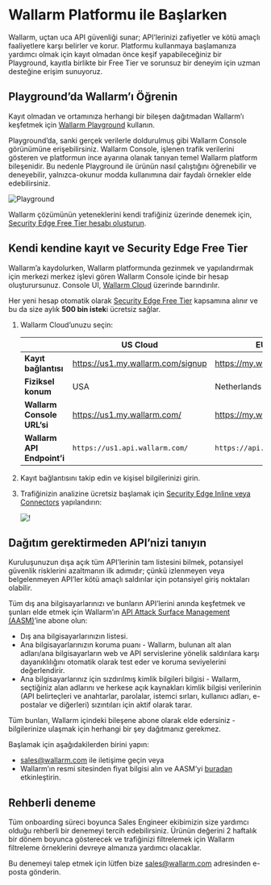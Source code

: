 # Wallarm Platformu ile Başlarken

Wallarm, uçtan uca API güvenliği sunar; API’lerinizi zafiyetler ve kötü amaçlı faaliyetlere karşı belirler ve korur. Platformu kullanmaya başlamanıza yardımcı olmak için kayıt olmadan önce keşif yapabileceğiniz bir Playground, kayıtla birlikte bir Free Tier ve sorunsuz bir deneyim için uzman desteğine erişim sunuyoruz.

## Playground’da Wallarm’ı Öğrenin

Kayıt olmadan ve ortamınıza herhangi bir bileşen dağıtmadan Wallarm’ı keşfetmek için [Wallarm Playground](https://playground.wallarm.com/?utm_source=wallarm_docs_quickstart) kullanın.

Playground’da, sanki gerçek verilerle doldurulmuş gibi Wallarm Console görünümüne erişebilirsiniz. Wallarm Console, işlenen trafik verilerini gösteren ve platformun ince ayarına olanak tanıyan temel Wallarm platform bileşenidir. Bu nedenle Playground ile ürünün nasıl çalıştığını öğrenebilir ve deneyebilir, yalnızca-okunur modda kullanımına dair faydalı örnekler elde edebilirsiniz.

![Playground](../images/playground.png)

Wallarm çözümünün yeteneklerini kendi trafiğiniz üzerinde denemek için, [Security Edge Free Tier hesabı oluşturun](#self-signup-and-security-edge-free-tier).

## Kendi kendine kayıt ve Security Edge Free Tier

Wallarm’a kaydolurken, Wallarm platformunda gezinmek ve yapılandırmak için merkezi merkez işlevi gören Wallarm Console içinde bir hesap oluşturursunuz. Console UI, [Wallarm Cloud](../about-wallarm/overview.md#cloud) üzerinde barındırılır.

Her yeni hesap otomatik olarak [Security Edge Free Tier](../about-wallarm/subscription-plans.md#security-edge-free-tier) kapsamına alınır ve bu da size aylık **500 bin istek**i ücretsiz sağlar.

1. Wallarm Cloud’unuzu seçin:

    || US Cloud | EU Cloud |
    | -- | -------- | -------- |
    | **Kayıt bağlantısı** | https://us1.my.wallarm.com/signup | https://my.wallarm.com/signup |
    | **Fiziksel konum** | USA | Netherlands |
    | **Wallarm Console URL’si** | https://us1.my.wallarm.com/ | https://my.wallarm.com/ |
    | **Wallarm API Endpoint’i** | `https://us1.api.wallarm.com/` | `https://api.wallarm.com/` |
1. Kayıt bağlantısını takip edin ve kişisel bilgilerinizi girin.
1. Trafiğinizin analizine ücretsiz başlamak için [Security Edge Inline veya Connectors](../installation/security-edge/free-tier.md) yapılandırın:

    ![!](../images/waf-installation/security-edge/onboarding-wizard.png)

## Dağıtım gerektirmeden API’nizi tanıyın

Kuruluşunuzun dışa açık tüm API’lerinin tam listesini bilmek, potansiyel güvenlik risklerini azaltmanın ilk adımıdır; çünkü izlenmeyen veya belgelenmeyen API’ler kötü amaçlı saldırılar için potansiyel giriş noktaları olabilir.

Tüm dış ana bilgisayarlarınızı ve bunların API’lerini anında keşfetmek ve şunları elde etmek için Wallarm’ın [API Attack Surface Management (AASM)](../api-attack-surface/overview.md)’ine abone olun:

* Dış ana bilgisayarlarınızın listesi.
* Ana bilgisayarlarınızın koruma puanı - Wallarm, bulunan alt alan adları/ana bilgisayarların web ve API servislerine yönelik saldırılara karşı dayanıklılığını otomatik olarak test eder ve koruma seviyelerini değerlendirir.
* Ana bilgisayarlarınız için sızdırılmış kimlik bilgileri bilgisi - Wallarm, seçtiğiniz alan adlarını ve herkese açık kaynakları kimlik bilgisi verilerinin (API belirteçleri ve anahtarlar, parolalar, istemci sırları, kullanıcı adları, e-postalar ve diğerleri) sızıntıları için aktif olarak tarar.

Tüm bunları, Wallarm içindeki bileşene abone olarak elde edersiniz - bilgilerinize ulaşmak için herhangi bir şey dağıtmanız gerekmez.

Başlamak için aşağıdakilerden birini yapın:

* [sales@wallarm.com](mailto:sales@wallarm.com) ile iletişime geçin veya 
* Wallarm’ın resmi sitesinden fiyat bilgisi alın ve AASM’yi [buradan](https://www.wallarm.com/product/aasm) etkinleştirin.

## Rehberli deneme

Tüm onboarding süreci boyunca Sales Engineer ekibimizin size yardımcı olduğu rehberli bir denemeyi tercih edebilirsiniz. Ürünün değerini 2 haftalık bir dönem boyunca gösterecek ve trafiğinizi filtrelemek için Wallarm filtreleme örneklerini devreye almanıza yardımcı olacaklar.

Bu denemeyi talep etmek için lütfen bize [sales@wallarm.com](mailto:sales@wallarm.com?subject=Request%20for%20a%20Guided%20Wallarm%20Trial&body=Hello%20Wallarm%20Sales%20Engineer%20Team%2C%0A%0AI'm%20writing%20to%20request%20a%20guided%20Wallarm%20trial.%20I%20would%20be%20happy%20to%20schedule%20a%20call%20with%20you%20to%20discuss%20my%20requirements%20in%20detail.%0A%0AThank%20you%20for%20your%20time%20and%20assistance.) adresinden e-posta gönderin.